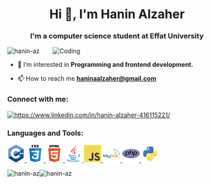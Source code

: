 <h1 align="center">Hi 👋, I'm Hanin Alzaher</h1>
<h3 align="center">I'm a computer science student at Effat University</h3>
<img align="right" alt="Coding" width="400" src="https://wallegend.net/gif/1119.gif">

<p align="left"> <img src="https://komarev.com/ghpvc/?username=hanin-az&label=Profile%20views&color=0e75b6&style=flat" alt="hanin-az" /> </p>

- 🌱 I’m interested in **Programming and frontend development.**

- 📫 How to reach me **haninaalzaher@gmail.com**

<h3 align="left">Connect with me:</h3>
<p align="left">
<a href="https://linkedin.com/in/https://www.linkedin.com/in/hanin-alzaher-416115221/" target="blank"><img align="center" src="https://raw.githubusercontent.com/rahuldkjain/github-profile-readme-generator/master/src/images/icons/Social/linked-in-alt.svg" alt="https://www.linkedin.com/in/hanin-alzaher-416115221/" height="30" width="40" /></a>
</p>

<h3 align="left">Languages and Tools:</h3>
<p align="left"> <a href="https://www.w3schools.com/cpp/" target="_blank" rel="noreferrer"> <img src="https://raw.githubusercontent.com/devicons/devicon/master/icons/cplusplus/cplusplus-original.svg" alt="cplusplus" width="40" height="40"/> </a> <a href="https://www.w3schools.com/css/" target="_blank" rel="noreferrer"> <img src="https://raw.githubusercontent.com/devicons/devicon/master/icons/css3/css3-original-wordmark.svg" alt="css3" width="40" height="40"/> </a> <a href="https://www.w3.org/html/" target="_blank" rel="noreferrer"> <img src="https://raw.githubusercontent.com/devicons/devicon/master/icons/html5/html5-original-wordmark.svg" alt="html5" width="40" height="40"/> </a> <a href="https://www.java.com" target="_blank" rel="noreferrer"> <img src="https://raw.githubusercontent.com/devicons/devicon/master/icons/java/java-original.svg" alt="java" width="40" height="40"/> </a> <a href="https://developer.mozilla.org/en-US/docs/Web/JavaScript" target="_blank" rel="noreferrer"> <img src="https://raw.githubusercontent.com/devicons/devicon/master/icons/javascript/javascript-original.svg" alt="javascript" width="40" height="40"/> </a> <a href="https://www.mysql.com/" target="_blank" rel="noreferrer"> <img src="https://raw.githubusercontent.com/devicons/devicon/master/icons/mysql/mysql-original-wordmark.svg" alt="mysql" width="40" height="40"/> </a> <a href="https://www.php.net" target="_blank" rel="noreferrer"> <img src="https://raw.githubusercontent.com/devicons/devicon/master/icons/php/php-original.svg" alt="php" width="40" height="40"/> </a> <a href="https://www.python.org" target="_blank" rel="noreferrer"> <img src="https://raw.githubusercontent.com/devicons/devicon/master/icons/python/python-original.svg" alt="python" width="40" height="40"/> </a> </p>

<p><img align="left" src="https://github-readme-stats.vercel.app/api/top-langs?username=hanin-az&show_icons=true&title_color=ffffff&icon_color=bb2acf&text_color=daf7dc&bg_color=151515&locale=en" alt="hanin-az" /></p>

<p>&nbsp;<img align="left" src="https://github-readme-stats.vercel.app/api?username=hanin-az&show_icons=true&title_color=ffffff&icon_color=bb2acf&text_color=daf7dc&bg_color=151515&locale=en" alt="hanin-az" /></p>



